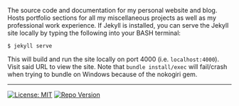 The source code and documentation for my personal website and blog. Hosts portfolio sections for all my miscellaneous projects as well as my professional work experience. If Jekyll is installed, you can serve the Jekyll site locally by typing the following into your BASH terminal:
```
$ jekyll serve
```
This will build and run the site locally on port 4000 (i.e. `localhost:4000`). Visit said URL to view the site. Note that `bundle install/exec` will fail/crash when trying to bundle on Windows because of the nokogiri gem.

---

[![License: MIT](https://img.shields.io/github/license/mashape/apistatus.svg)](https://opensource.org/licenses/MIT) [![Repo Version](https://img.shields.io/badge/version-1.0.0-blue.svg)](https://img.shields.io/badge/version-1.0.0-blue.svg)
